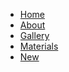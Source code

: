 <link><a href="index.html"></link>
<link><a href="aboutpg.html"></link>
<link><a href="styles.css"></link>
<link><a href="me pic.jpg"></link>
<link><a href="yin&yangdrw.jpg"></link>

<nav> 
    <ul>
        <li><a href="index.html" >Home</a></li>
        <li><a href="aboutpg.html" >About</a></li>
        <li><a href="gallerypg.html" >Gallery</a></li>
        <li><a href="materialspg.html" >Materials</a></li>
        <li><a href="newpg.html" >New</a></li>
    </ul>
</nav>
